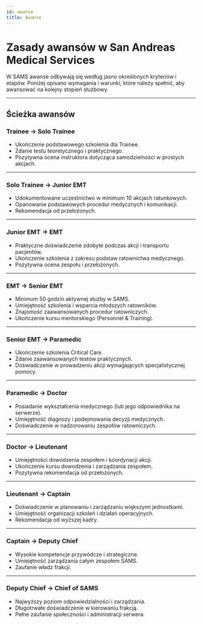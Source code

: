 ```yaml
---
id: awanse
title: Awanse
---
```


# Zasady awansów w San Andreas Medical Services

W SAMS awanse odbywają się według jasno określonych kryteriów i etapów. Poniżej opisano wymagania i warunki, które należy spełnić, aby awansować na kolejny stopień służbowy.

---

## Ścieżka awansów

### Trainee → Solo Trainee

- Ukończenie podstawowego szkolenia dla Trainee.  
- Zdanie testu teoretycznego i praktycznego.  
- Pozytywna ocena instruktora dotycząca samodzielności w prostych akcjach.

---

### Solo Trainee → Junior EMT

- Udokumentowane uczestnictwo w minimum 10 akcjach ratunkowych.  
- Opanowanie podstawowych procedur medycznych i komunikacji.  
- Rekomendacja od przełożonych.

---

### Junior EMT → EMT

- Praktyczne doświadczenie zdobyte podczas akcji i transportu pacjentów.  
- Ukończenie szkolenia z zakresu podstaw ratownictwa medycznego.  
- Pozytywna ocena zespołu i przełożonych.

---

### EMT → Senior EMT

- Minimum 50 godzin aktywnej służby w SAMS.  
- Umiejętność szkolenia i wsparcia młodszych ratowników.  
- Znajomość zaawansowanych procedur ratowniczych.  
- Ukończenie kursu mentorskiego (Personnel & Training).

---

### Senior EMT → Paramedic

- Ukończenie szkolenia Critical Care.  
- Zdanie zaawansowanych testów praktycznych.  
- Doświadczenie w prowadzeniu akcji wymagających specjalistycznej pomocy.

---

### Paramedic → Doctor

- Posiadanie wykształcenia medycznego (lub jego odpowiednika na serwerze).  
- Umiejętność diagnozy i podejmowania decyzji medycznych.  
- Doświadczenie w nadzorowaniu zespołów ratowniczych.

---

### Doctor → Lieutenant

- Umiejętności dowodzenia zespołem i koordynacji akcji.  
- Ukończenie kursu dowodzenia i zarządzania zespołem.  
- Pozytywna rekomendacja od przełożonych.

---

### Lieutenant → Captain

- Doświadczenie w planowaniu i zarządzaniu większymi jednostkami.  
- Umiejętność organizacji szkoleń i działań operacyjnych.  
- Rekomendacja od wyższej kadry.

---

### Captain → Deputy Chief

- Wysokie kompetencje przywódcze i strategiczne.  
- Umiejętność zarządzania całym zespołem SAMS.  
- Zaufanie władz frakcji.

---

### Deputy Chief → Chief of SAMS

- Najwyższy poziom odpowiedzialności i zarządzania.  
- Długotrwałe doświadczenie w kierowaniu frakcją.  
- Pełne zaufanie społeczności i administracji serwera.
